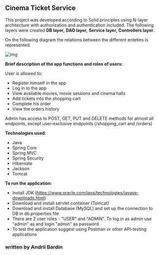 ## Cinema Ticket Service

This project was developed according to Solid principles using N-layer architecture with authorization and authentication included.
The following layers were created **DB layer,** **DAO layer,** **Service layer,** **Controllers layer.**

On the following diagram the relations between the different enteties is represented.

![img](https://user-images.githubusercontent.com/74858422/109378729-8d614600-78dd-11eb-9b1f-9528a95e77b6.png)

**Brief description of the app functions and roles of users:**

User is allowed to:
- Register himself in the app
- Log in to the app
- View available movies, movie sessions and cinema halls
- Add tickets into the shopping cart
- Complete his order
- View the orders history

Admin has access to POST, GET, PUT and DELETE methods for almost all endpoints, except user-exclusive endpoints (/shopping_cart and /orders)

**Technologies used:**
- Java
- Spring Core
- Spring MVC 
- Spring Security
- Hibernate
- Jackson
- Tomcat

**To run the application:**

- Install JDK (https://www.oracle.com/java/technologies/javase-downloads.html)
- Download and install servlet container (Tomcat)
- Download and install Database (MySQL) and set up the connection to DB in db.properties file
- There are 2 user roles - "USER" and "ADMIN". To log in as admin use "admin" as and login "admin" as password
- To test the application suggest using Postman or other API-testing applications

### written by Andrii Bardin
